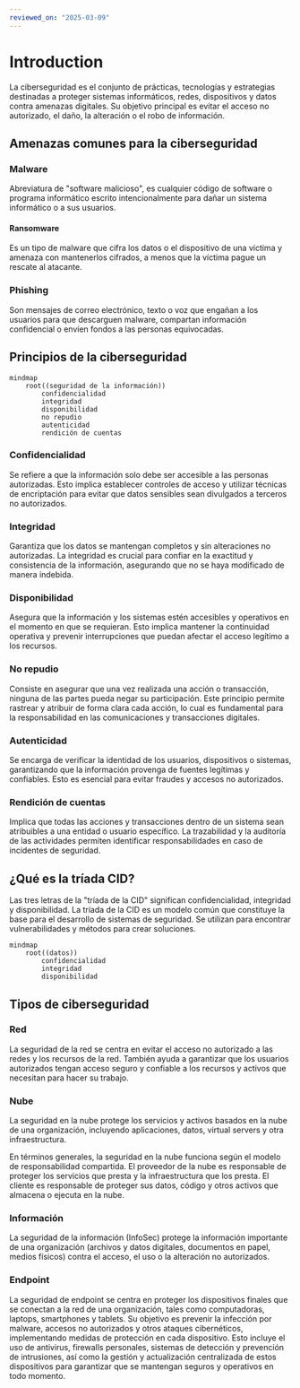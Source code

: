 ```yaml
---
reviewed_on: "2025-03-09"
---
```


# Introduction

La ciberseguridad es el conjunto de prácticas, tecnologías y estrategias destinadas a proteger sistemas informáticos, redes, dispositivos y datos contra amenazas digitales. Su objetivo principal es evitar el acceso no autorizado, el daño, la alteración o el robo de información.

## Amenazas comunes para la ciberseguridad

### Malware

Abreviatura de "software malicioso", es cualquier código de software o programa informático escrito intencionalmente para dañar un sistema informático o a sus usuarios.

#### Ransomware

Es un tipo de malware que cifra los datos o el dispositivo de una víctima y amenaza con mantenerlos cifrados, a menos que la víctima pague un rescate al atacante.

### Phishing

Son mensajes de correo electrónico, texto o voz que engañan a los usuarios para que descarguen malware, compartan información confidencial o envíen fondos a las personas equivocadas.

## Principios de la ciberseguridad

```mermaid
mindmap
	root((seguridad de la información))
		confidencialidad
		integridad
		disponibilidad
		no repudio
		autenticidad
		rendición de cuentas
```

### Confidencialidad

Se refiere a que la información solo debe ser accesible a las personas autorizadas. Esto implica establecer controles de acceso y utilizar técnicas de encriptación para evitar que datos sensibles sean divulgados a terceros no autorizados.

### Integridad

Garantiza que los datos se mantengan completos y sin alteraciones no autorizadas. La integridad es crucial para confiar en la exactitud y consistencia de la información, asegurando que no se haya modificado de manera indebida.

### Disponibilidad

Asegura que la información y los sistemas estén accesibles y operativos en el momento en que se requieran. Esto implica mantener la continuidad operativa y prevenir interrupciones que puedan afectar el acceso legítimo a los recursos.

### No repudio

Consiste en asegurar que una vez realizada una acción o transacción, ninguna de las partes pueda negar su participación. Este principio permite rastrear y atribuir de forma clara cada acción, lo cual es fundamental para la responsabilidad en las comunicaciones y transacciones digitales.

### Autenticidad

Se encarga de verificar la identidad de los usuarios, dispositivos o sistemas, garantizando que la información provenga de fuentes legítimas y confiables. Esto es esencial para evitar fraudes y accesos no autorizados.

### Rendición de cuentas

Implica que todas las acciones y transacciones dentro de un sistema sean atribuibles a una entidad o usuario específico. La trazabilidad y la auditoría de las actividades permiten identificar responsabilidades en caso de incidentes de seguridad.

## ¿Qué es la tríada CID?

Las tres letras de la "tríada de la CID" significan confidencialidad, integridad y disponibilidad. La tríada de la CID es un modelo común que constituye la base para el desarrollo de sistemas de seguridad. Se utilizan para encontrar vulnerabilidades y métodos para crear soluciones.

```mermaid
mindmap
	root((datos))
		confidencialidad
		integridad
		disponibilidad
```

## Tipos de ciberseguridad

### Red

La seguridad de la red se centra en evitar el acceso no autorizado a las redes y los recursos de la red. También ayuda a garantizar que los usuarios autorizados tengan acceso seguro y confiable a los recursos y activos que necesitan para hacer su trabajo.

### Nube

La seguridad en la nube protege los servicios y activos basados en la nube de una organización, incluyendo aplicaciones, datos, virtual servers y otra infraestructura.

En términos generales, la seguridad en la nube funciona según el modelo de responsabilidad compartida. El proveedor de la nube es responsable de proteger los servicios que presta y la infraestructura que los presta. El cliente es responsable de proteger sus datos, código y otros activos que almacena o ejecuta en la nube.

### Información

La seguridad de la información (InfoSec) protege la información importante de una organización (archivos y datos digitales, documentos en papel, medios físicos) contra el acceso, el uso o la alteración no autorizados.

### Endpoint

La seguridad de endpoint se centra en proteger los dispositivos finales que se conectan a la red de una organización, tales como computadoras, laptops, smartphones y tablets. Su objetivo es prevenir la infección por malware, accesos no autorizados y otros ataques cibernéticos, implementando medidas de protección en cada dispositivo. Esto incluye el uso de antivirus, firewalls personales, sistemas de detección y prevención de intrusiones, así como la gestión y actualización centralizada de estos dispositivos para garantizar que se mantengan seguros y operativos en todo momento.
